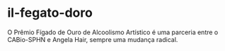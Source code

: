 # il-fegato-doro
O Prêmio Fígado de Ouro de Alcoolismo Artístico é uma parceria entre o CABio-SPHN e Angela Hair, sempre uma mudança radical. 
